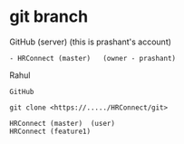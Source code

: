 # git branch

GitHub    (server)  (this is prashant's account)

    - HRConnect (master)   (owner - prashant)


Rahul

    GitHub  

    git clone <https://...../HRConnect/git>
    
    HRConnect (master)  (user)
    HRConnect (feature1)